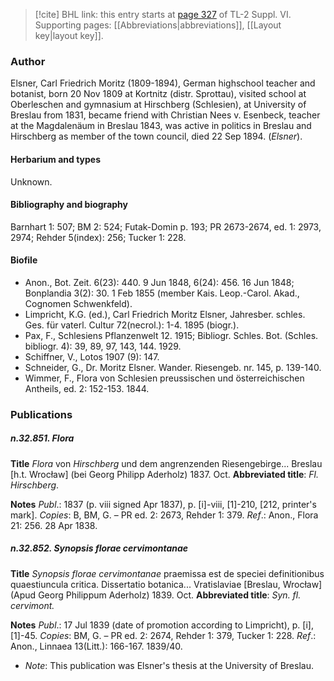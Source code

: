 > [!cite] BHL link: this entry starts at [page 327](https://www.biodiversitylibrary.org/item/103835#page/337/mode/1up) of TL-2 Suppl. VI.
> Supporting pages: [[Abbreviations|abbreviations]], [[Layout key|layout key]].

### Author

Elsner, Carl Friedrich Moritz (1809-1894), German highschool teacher and botanist, born 20 Nov 1809 at Kortnitz (distr. Sprottau), visited school at Oberleschen and gymnasium at Hirschberg (Schlesien), at University of Breslau from 1831, became friend with Christian Nees v. Esenbeck, teacher at the Magdalenäum in Breslau 1843, was active in politics in Breslau and Hirschberg as member of the town council, died 22 Sep 1894. (*Elsner*).

#### Herbarium and types

Unknown.

#### Bibliography and biography

Barnhart 1: 507; BM 2: 524; Futak-Domin p. 193; PR 2673-2674, ed. 1: 2973, 2974; Rehder 5(index): 256; Tucker 1: 228.

#### Biofile

- Anon., Bot. Zeit. 6(23): 440. 9 Jun 1848, 6(24): 456. 16 Jun 1848; Bonplandia 3(2): 30. 1 Feb 1855 (member Kais. Leop.-Carol. Akad., Cognomen Schwenkfeld).
- Limpricht, K.G. (ed.), Carl Friedrich Moritz Elsner, Jahresber. schles. Ges. für vaterl. Cultur 72(necrol.): 1-4. 1895 (biogr.).
- Pax, F., Schlesiens Pflanzenwelt 12. 1915; Bibliogr. Schles. Bot. (Schles. bibliogr. 4): 39, 89, 97, 143, 144. 1929.
- Schiffner, V., Lotos 1907 (9): 147.
- Schneider, G., Dr. Moritz Elsner. Wander. Riesengeb. nr. 145, p. 139-140.
- Wimmer, F., Flora von Schlesien preussischen und österreichischen Antheils, ed. 2: 152-153. 1844.

### Publications

##### n.32.851. Flora

**Title**
*Flora* von *Hirschberg* und dem angrenzenden Riesengebirge... Breslau \[h.t. Wrocław\] (bei Georg Philipp Aderholz) 1837. Oct.
**Abbreviated title**: *Fl. Hirschberg*.

**Notes**
*Publ*.: 1837 (p. viii signed Apr 1837), p. \[i\]-viii, \[1\]-210, \[212, printer's mark\]. *Copies*: B, BM, G. – PR ed. 2: 2673, Rehder 1: 379.
*Ref*.: Anon., Flora 21: 256. 28 Apr 1838.

##### n.32.852. Synopsis florae cervimontanae

**Title**
*Synopsis florae cervimontanae* praemissa est de speciei definitionibus quaestiuncula critica. Dissertatio botanica... Vratislaviae \[Breslau, Wrocław\] (Apud Georg Philippum Aderholz) 1839. Oct.
**Abbreviated title**: *Syn. fl. cervimont.*

**Notes**
*Publ*.: 17 Jul 1839 (date of promotion according to Limpricht), p. \[i\], \[1\]-45. *Copies*: BM, G. – PR ed. 2: 2674, Rehder 1: 379, Tucker 1: 228.
*Ref*.: Anon., Linnaea 13(Litt.): 166-167. 1839/40.
- *Note*: This publication was Elsner's thesis at the University of Breslau.

